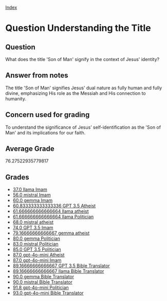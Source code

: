 
[Index](../../index.md)
# Question Understanding the Title
## Question
What does the title 'Son of Man' signify in the context of Jesus' identity?

## Answer from notes
The title 'Son of Man' signifies Jesus' dual nature as fully human and fully divine, emphasizing His role as the Messiah and His connection to humanity.

## Concern used for grading
To understand the significance of Jesus’ self-identification as the 'Son of Man' and its implications for our faith.

## Average Grade
76.27522935779817

## Grades
 * [37.0 llama Imam](../answers/llama_Imam/Understanding_the_Title.md)
 * [56.0 mistral Imam](../answers/mistral_Imam/Understanding_the_Title.md)
 * [60.0 gemma Imam](../answers/gemma_Imam/Understanding_the_Title.md)
 * [60.833333333333336 GPT 3.5 Atheist](../answers/GPT_3.5_Atheist/Understanding_the_Title.md)
 * [61.666666666666664 llama atheist](../answers/llama_atheist/Understanding_the_Title.md)
 * [61.666666666666664 llama Politician](../answers/llama_Politician/Understanding_the_Title.md)
 * [68.0 mistral atheist](../answers/mistral_atheist/Understanding_the_Title.md)
 * [74.0 GPT 3.5 Imam](../answers/GPT_3.5_Imam/Understanding_the_Title.md)
 * [79.16666666666667 gemma atheist](../answers/gemma_atheist/Understanding_the_Title.md)
 * [80.0 gemma Politician](../answers/gemma_Politician/Understanding_the_Title.md)
 * [83.0 mistral Politician](../answers/mistral_Politician/Understanding_the_Title.md)
 * [85.0 GPT 3.5 Politician](../answers/GPT_3.5_Politician/Understanding_the_Title.md)
 * [87.0 gpt-4o-mini Atheist](../answers/gpt-4o-mini_Atheist/Understanding_the_Title.md)
 * [87.0 gpt-4o-mini Imam](../answers/gpt-4o-mini_Imam/Understanding_the_Title.md)
 * [89.16666666666667 GPT 3.5 Bible Translator](../answers/GPT_3.5_Bible_Translator/Understanding_the_Title.md)
 * [89.16666666666667 llama Bible Translator](../answers/llama_Bible_Translator/Understanding_the_Title.md)
 * [90.0 gemma Bible Translator](../answers/gemma_Bible_Translator/Understanding_the_Title.md)
 * [90.0 mistral Bible Translator](../answers/mistral_Bible_Translator/Understanding_the_Title.md)
 * [91.8 gpt-4o-mini Politician](../answers/gpt-4o-mini_Politician/Understanding_the_Title.md)
 * [93.0 gpt-4o-mini Bible Translator](../answers/gpt-4o-mini_Bible_Translator/Understanding_the_Title.md)
